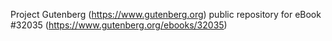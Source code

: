 Project Gutenberg (https://www.gutenberg.org) public repository for eBook #32035 (https://www.gutenberg.org/ebooks/32035)
